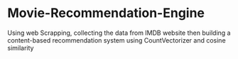 # Movie-Recommendation-Engine
Using web Scrapping, collecting the data from IMDB website then building a content-based recommendation system using CountVectorizer and cosine similarity

